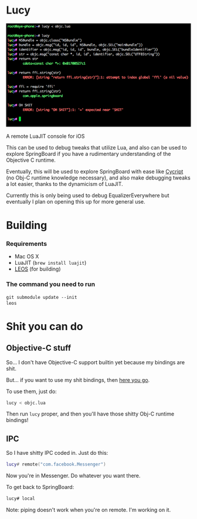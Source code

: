 # Lucy

![](screen.png)

A remote LuaJIT console for iOS

This can be used to debug tweaks that utilize Lua, and also can be used to explore SpringBoard if you have a rudimentary understanding of the Objective C runtime.

Eventually, this will be used to explore SpringBoard with ease like [Cycript](http://cycript.org) (no Obj-C runtime knowledge necessary), and also make debugging tweaks a lot easier, thanks to the dynamicism of LuaJIT.

Currently this is only being used to debug EqualizerEverywhere but eventually I plan on opening this up for more general use.

# Building

### Requirements

* Mac OS X
* LuaJIT (`brew install luajit`)
* [LEOS](http://github.com/rweichler/LEOS) (for building)

### The command you need to run

```
git submodule update --init
leos
```


# Shit you can do

## Objective-C stuff

So... I don't have Objective-C support builtin yet because my bindings are shit.

But... if you want to use my shit bindings, then [here you go](https://gist.github.com/rweichler/7821b778467855a9f770abf2ac0a9704).

To use them, just do:

```bash
lucy < objc.lua
```

Then run `lucy` proper, and then you'll have those shitty Obj-C runtime bindings!

## IPC

So I have shitty IPC coded in. Just do this:

```lua
lucy# remote("com.facebook.Messenger")
```

Now you're in Messenger. Do whatever you want there.

To get back to SpringBoard:

```bash
lucy# local
```

Note: piping doesn't work when you're on remote. I'm working on it.

